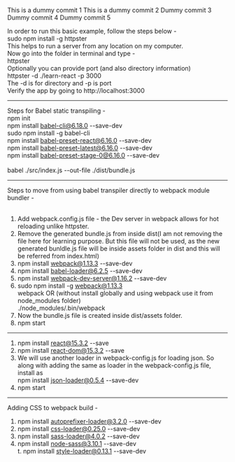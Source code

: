This is a dummy commit 1
This is a dummy commit 2
Dummy commit 3
Dummy commit 4
Dummy commit 5


In order to run this basic example, follow the steps below - <br/>
sudo npm install -g httpster <br/>
This helps to run a server from any location on my computer. <br/>
Now go into the folder in terminal and type - <br/>
httpster<br/>
Optionally you can provide port (and also directory information)<br/>
httpster -d ./learn-react -p 3000<br/>
The -d is for directory and -p is port<br/>
Verify the app by going to http://localhost:3000<br/>

---

Steps for Babel static transpiling - <br/>
npm init <br/>
npm install babel-cli@6.18.0 --save-dev <br/>
sudo npm install -g babel-cli <br/>
npm install babel-preset-react@6.16.0 --save-dev <br/>
npm install babel-preset-latest@6.16.0 --save-dev <br/>
npm install babel-preset-stage-0@6.16.0 --save-dev <br/>
<br/>
babel ./src/index.js --out-file ./dist/bundle.js <br/>


---

Steps to move from using babel transpiler directly to webpack module bundler - <br/>
<br/>
1. Add webpack.config.js file - the Dev server in webpack allows for hot reloading unlike httpster. <br/>
2. Remove the generated bundle.js from inside dist(I am not removing the file here for learning purpose. But this file will not be used, as the new generated bunldle.js file will be inside assets folder in dist and this will be referred from index.html) <br/>
3. npm install webpack@1.13.3 --save-dev <br/>
4. npm install babel-loader@6.2.5 --save-dev <br/>
5. npm install webpack-dev-server@1.16.2 --save-dev <br/>
6. sudo npm install -g webpack@1.13.3 <br/>
webpack
OR (without install globally and using webpack use it from node_modules folder)<br/>
./node_modules/.bin/webpack <br/>
7. Now the bundle.js file is created inside dist/assets folder. <br/>
8. npm start


----

1. npm install react@15.3.2 --save <br/>
2. npm install react-dom@15.3.2 --save <br/>
3. We will use another loader in webpack-config.js for loading json. So along with adding the same as loader in the webpack-config.js file, install as <br/>
npm install json-loader@0.5.4 --save-dev <br/>
4. npm start


--------
Adding CSS to webpack build - <br/>
1. npm install autoprefixer-loader@3.2.0 --save-dev <br/>
2. npm install css-loader@0.25.0 --save-dev <br/>
3. npm install sass-loader@4.0.2 --save-dev <br/>
4. npm install node-sass@3.10.1 --save-dev <br/>
t. npm install style-loader@0.13.1 --save-dev
